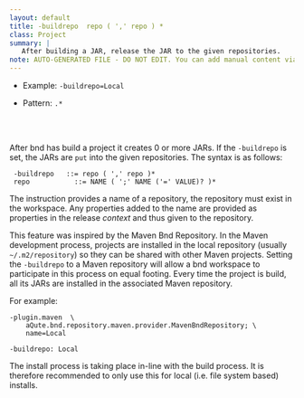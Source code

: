 ```yaml
---
layout: default
title: -buildrepo  repo ( ',' repo ) *
class: Project
summary: |
   After building a JAR, release the JAR to the given repositories.
note: AUTO-GENERATED FILE - DO NOT EDIT. You can add manual content via same filename in ext folder. 
---
```


- Example: `-buildrepo=Local`

- Pattern: `.*`

<!-- Manual content from: ext/buildrepo.md --><br /><br />

After bnd has build a project it creates 0 or more JARs. If the `-buildrepo` is set, the JARs are `put` into the given repositories. The syntax is as follows:

	 -buildrepo   ::= repo ( ',' repo )*
	 repo			::= NAME ( ';' NAME ('=' VALUE)? )*
	 
The instruction provides a name of a repository, the repository must exist in the workspace. Any properties added to the name are provided as properties in the release _context_ and thus given to the repository.

This feature was inspired by the Maven Bnd Repository. In the Maven development process, projects are installed in the local repository (usually `~/.m2/repository`) so they can be shared with other Maven projects. Setting the `-buildrepo` to a Maven repository will allow a bnd workspace to participate in this process on equal footing. Every time the project is build, all its JARs are installed in the associated Maven repository.

For example:

	-plugin.maven  \
		aQute.bnd.repository.maven.provider.MavenBndRepository; \
		name=Local
		
	-buildrepo: Local

The install process is taking place in-line with the build process. It is therefore recommended to only use this for local (i.e. file system based) installs.
